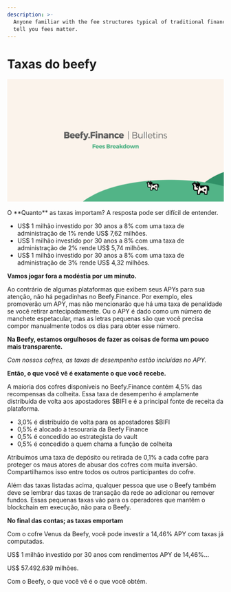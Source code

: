 ```yaml
---
description: >-
  Anyone familiar with the fee structures typical of traditional finance will
  tell you fees matter.
---
```


# Taxas do beefy

![](../../.gitbook/assets/bulletin-beefy-finance-fees-breakdown.png)

O \*\*Quanto\*\* as taxas importam? A resposta pode ser difícil de entender.

* US$ 1 milhão investido por 30 anos a 8% com uma taxa de administração de 1% rende US$ 7,62 milhões.&#x20;
* US$ 1 milhão investido por 30 anos a 8% com uma taxa de administração de 2% rende US$ 5,74 milhões.&#x20;
* US$ 1 milhão investido por 30 anos a 8% com uma taxa de administração de 3% rende US$ 4,32 milhões.

**Vamos jogar fora a modéstia por um minuto.**&#x20;

Ao contrário de algumas plataformas que exibem seus APYs para sua atenção, não há pegadinhas no Beefy.Finance. Por exemplo, eles promoverão um APY, mas não mencionarão que há uma taxa de penalidade se você retirar antecipadamente. Ou o APY é dado como um número de manchete espetacular, mas as letras pequenas são que você precisa compor manualmente todos os dias para obter esse número.

**Na Beefy, estamos orgulhosos de fazer as coisas de forma um pouco mais transparente.**&#x20;

_Com nossos cofres, as taxas de desempenho estão incluídas no APY._

**Então, o que você vê é exatamente o que você recebe.**

A maioria dos cofres disponíveis no Beefy.Finance contém 4,5% das recompensas da colheita. Essa taxa de desempenho é amplamente distribuída de volta aos apostadores $BIFI e é a principal fonte de receita da plataforma.

* 3,0% é distribuído de volta para os apostadores $BIFI&#x20;
* 0,5% é alocado à tesouraria da Beefy Finance&#x20;
* 0,5% é concedido ao estrategista do vault&#x20;
* 0,5% é concedido a quem chama a função de colheita

Atribuímos uma taxa de depósito ou retirada de 0,1% a cada cofre para proteger os maus atores de abusar dos cofres com muita inversão. Compartilhamos isso entre todos os outros participantes do cofre.&#x20;

Além das taxas listadas acima, qualquer pessoa que use o Beefy também deve se lembrar das taxas de transação da rede ao adicionar ou remover fundos. Essas pequenas taxas vão para os operadores que mantêm o blockchain em execução, não para o Beefy.

**No final das contas; as taxas emportam**

Com o cofre Venus da Beefy, você pode investir a 14,46% APY com taxas já computadas.&#x20;

US$ 1 milhão investido por 30 anos com rendimentos APY de 14,46%…&#x20;

US$ 57.492.639 milhões.

Com o Beefy, o que você vê é o que você obtém.
